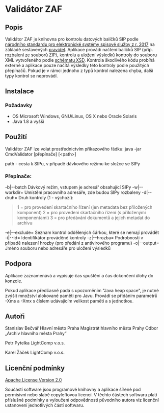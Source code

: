 # Validátor ZAF

## Popis

Validátor ZAF je knihovna pro kontrolu datových balíčků SIP podle 
[národního standardu pro elektronické systémy spisové služby z r.
2017](https://www.mvcr.cz/clanek/narodni-standard-pro-elektronicke-systemy-spisove-sluzby.aspx)
na základě sestavených
[pravidel](http://digitalniarchiv.ahmp.cz/kontrolasip/pravidla/kontrolasip-pravidla-XXXXXX.ods).
Aplikace provádí načtení balíčků SIP (příp. rozbalení ze souborů ZIP),
kontrolu a uložení výsledků kontroly do souboru XML vytvořeného podle [schématu
XSD](http://digitalniarchiv.ahmp.cz/schema/kontrolasip/vX/kontrolasip.xsd).
Kontrola škodlivého kódu probíhá externě a aplikace pouze načítá výsledky této
kontroly podle použitých přepínačů. Pokud je v rámci jednoho z typů kontrol
nalezena chyba, další typy kontrol se neprovádí.

## Instalace

### Požadavky

* OS Microsoft Windows, GNU/Linux, OS X nebo Oracle Solaris
* Java 1.8 a vyšší

## Použití

Validátor ZAF lze volat prostřednictvím příkazového řádku:
java -jar CmdValidator [přepínače] [&lt;path&gt;]

path - cesta k SIPu, v případě dávkového režimu ke složce se SIPy

### Přepínače:

-b|--batch Dávkový režim, vstupem je adresář obsahující SIPy
-w|--workdir= Umístění pracovního adresáře, zde budou SIPy rozbaleny
-d|--druh= Druh kontroly (1 - výchozí):

> 1 = pro provedení skartačního řízení (jen metadata bez přiložených komponent)
> 2 = pro provedení skartačního řízení (s přiloženými komponentami)
> 3 = pro předávání dokumentů a jejich metadat do archivu

-e|--exclude= Seznam kontrol oddělených čárkou, které se nemají provádět
-i|--id= Identifikátor prováděné kontroly
-z|--hrozba= Podrobnosti v případě nalezení hrozby (pro předání z antivirového programu)
-o|--output= Jméno souboru nebo adresáře pro uložení výsledků

## Podpora

Aplikace zaznamenává a vypisuje čas spuštění a čas dokončení úlohy do konzole.

Pokud aplikace předčasně padá s upozorněním "Java heap space", je nutné zvýšit množství alokované
paměti pro Javu. Provádí se přidáním parametrů -Xms a -Xmx s číslem udávajícím velikost paměti
a s jednotkou.


## Autoři

Stanislav Bečvář
Hlavní město Praha
Magistrát hlavního města Prahy
Odbor „Archiv hlavního města Prahy“

Petr Pytelka
LightComp v.o.s.

Karel Žáček
LightComp v.o.s.

## Licenční podmínky

[Apache License Version 2.0](https://www.apache.org/licenses/LICENSE-2.0)

Součástí software jsou programové knihovny a aplikace šířené pod permisivní nebo slabě copyleftovou
licencí. V těchto částech softwaru platí příslušné podmínky a vyloučení odpovědnosti původního
autora viz licenční ustanovení jednotlivých částí softwaru.
